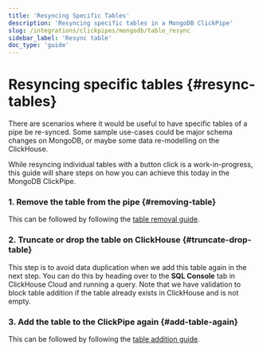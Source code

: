 ```yaml
---
title: 'Resyncing Specific Tables'
description: 'Resyncing specific tables in a MongoDB ClickPipe'
slug: /integrations/clickpipes/mongodb/table_resync
sidebar_label: 'Resync table'
doc_type: 'guide'
---
```


# Resyncing specific tables {#resync-tables}

There are scenarios where it would be useful to have specific tables of a pipe be re-synced. Some sample use-cases could be major schema changes on MongoDB, or maybe some data re-modelling on the ClickHouse.

While resyncing individual tables with a button click is a work-in-progress, this guide will share steps on how you can achieve this today in the MongoDB ClickPipe.

### 1. Remove the table from the pipe {#removing-table}

This can be followed by following the [table removal guide](./removing_tables).

### 2. Truncate or drop the table on ClickHouse {#truncate-drop-table}

This step is to avoid data duplication when we add this table again in the next step. You can do this by heading over to the **SQL Console** tab in ClickHouse Cloud and running a query.
Note that we have validation to block table addition if the table already exists in ClickHouse and is not empty.

### 3. Add the table to the ClickPipe again {#add-table-again}

This can be followed by following the [table addition guide](./add_table).
